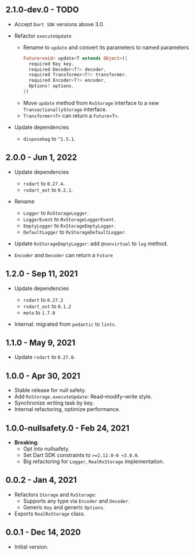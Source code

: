 ## 2.1.0-dev.0 - TODO

- Accept `Dart SDK` versions above 3.0.

- Refactor `executeUpdate`
  - Rename to `update` and convert its parameters to named parameters
    ```dart
    Future<void> update<T extends Object>({
      required Key key,
      required Decoder<T?> decoder,
      required Transformer<T?> transformer,
      required Encoder<T?> encoder,
      Options? options,
    })
    ```
  - Move `update` method from `RxStorage` interface to a new `TransactionallyStorage` interface.
  - `Transformer<T>` can return a `Future<T>`.

- Update dependencies
  - `disposebag` to `^1.5.1`.

## 2.0.0 - Jun 1, 2022

- Update dependencies
    - `rxdart` to `0.27.4`.
    - `rxdart_ext` to `0.2.1`.

- Rename
    - `Logger` to `RxStorageLogger`.
    - `LoggerEvent` to `RxStorageLoggerEvent`.
    - `EmptyLogger` to `RxStorageEmptyLogger`.
    - `DefaultLogger` to `RxStorageDefaultLogger`.
- Update `RxStorageEmptyLogger`: add `@nonvirtual` to `log` method.
- `Encoder` and `Decoder` can return a `Future`

## 1.2.0 - Sep 11, 2021

- Update dependencies
    - `rxdart` to `0.27.2`
    - `rxdart_ext` to `0.1.2`
    - `meta` to `1.7.0`

- Internal: migrated from `pedantic` to `lints`.

## 1.1.0 - May 9, 2021

- Update `rxdart` to `0.27.0`.

## 1.0.0 - Apr 30, 2021

- Stable release for null safety.
- Add `RxStorage.executeUpdate`: Read–modify–write style.
- Synchronize writing task by key.
- Internal refactoring, optimize performance.

## 1.0.0-nullsafety.0 - Feb 24, 2021

- **Breaking**:
    - Opt into nullsafety.
    - Set Dart SDK constraints to `>=2.12.0-0 <3.0.0`.
    - Big refactoring for `Logger`, `RealRxStorage` implementation.

## 0.0.2 - Jan 4, 2021

- Refactors `Storage` and `RxStorage`:
    - Supports any type via `Encoder` and `Decoder`.
    - Generic `Key` and generic `Options`.
- Exports `RealRxStorage` class.

## 0.0.1 - Dec 14, 2020

- Initial version.
